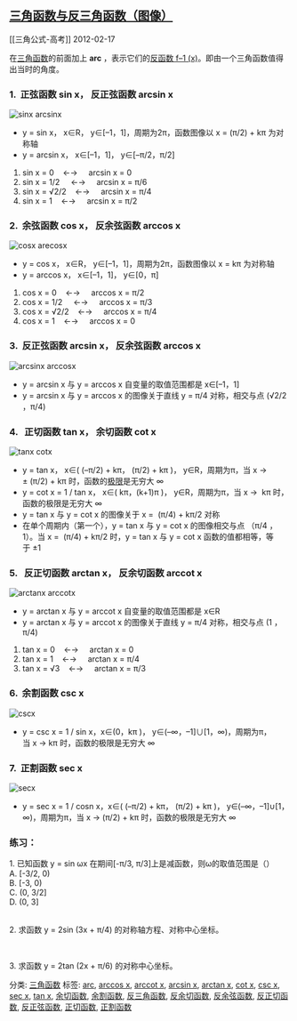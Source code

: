 ## [三角函数与反三角函数（图像）](http://math001.com/inverse_trigonometric_functions/)
[[三角公式-高考]]
2012-02-17

在[三角函数](http://math001.com/trigonometric_function/)的前面加上 **arc** ，表示它们的[反函数 f–1 (x)](http://math001.com/inverse_function/)。即由一个三角函数值得出当时的角度。

### 1\.  正弦函数 sin x， 反正弦函数 arcsin x

![sinx arcsinx](http://math001.com/wp-content/uploads/trigonometry/sin_arcsin.gif "sinx arcsinx")

-   y = sin x， x∈R， y∈\[–1，1\]，周期为2π，函数图像以 x = (π/2) + kπ 为对称轴
-   y = arcsin x， x∈\[–1，1\]， y∈\[–π/2，π/2\]

1.  sin x = 0    ←→     arcsin x = 0
2.  sin x = 1/2     ←→     arcsin x = π/6
3.  sin x = √2/2    ←→     arcsin x = π/4
4.  sin x = 1    ←→     arcsin x = π/2

### 2\.  余弦函数 cos x， 反余弦函数 arccos x

![cosx arecosx](http://math001.com/wp-content/uploads/trigonometry/cos_arecos.gif "cosx arecosx")

-   y = cos x， x∈R， y∈\[–1，1\]，周期为2π，函数图像以 x = kπ 为对称轴
-   y = arccos x， x∈\[–1，1\]， y∈\[0，π\]

1.  cos x = 0    ←→     arccos x = π/2
2.  cos x = 1/2     ←→     arccos x = π/3
3.  cos x = √2/2    ←→     arccos x = π/4
4.  cos x = 1    ←→     arccos x = 0 

### 3\.  反正弦函数 arcsin x， 反余弦函数 arccos x

![arcsinx arccosx](http://math001.com/wp-content/uploads/trigonometry/arcsinx_arccosx.gif "arcsinx arccosx")

-   y = arcsin x 与 y = arccos x 自变量的取值范围都是 x∈\[–1，1\]
-   y = arcsin x 与 y = arccos x 的图像关于直线 y = π/4 对称，相交与点 (√2/2 ，π/4)

### 4\.   正切函数 tan x， 余切函数 cot x

![tanx cotx](http://math001.com/wp-content/uploads/trigonometry/tan_cot.gif "tanx cotx")

-   y = tan x， x∈( (–π/2) + kπ， (π/2) + kπ )， y∈R，周期为π，当 x → ± (π/2) + kπ 时，函数的[极限](http://math001.com/limit_function/)是无穷大 ∞
-   y = cot x = 1 / tan x， x∈( kπ，(k+1)π )， y∈R，周期为π，当 x →  kπ 时，函数的极限是无穷大 ∞
-   y = tan x 与 y = cot x 的图像关于 x =  (π/4) + kπ/2 对称
-   在单个周期内（第一个），y = tan x 与 y = cot x 的图像相交与点 （π/4 ，1）。当 x =  (π/4) + kπ/2 时，y = tan x 与 y = cot x 函数的值都相等，等于 ±1

### 5\.   反正切函数 arctan x， 反余切函数 arccot x

![arctanx arccotx](http://math001.com/wp-content/uploads/trigonometry/arctan_arccot.gif "arctanx arccotx")

-   y = arctan x 与 y = arccot x 自变量的取值范围都是 x∈R
-   y = arctan x 与 y = arccot x 的图像关于直线 y = π/4 对称，相交与点 (1 ，π/4)

1.  tan x = 0    ←→     arctan x = 0
2.  tan x = 1    ←→     arctan x = π/4
3.  tan x = √3    ←→     arctan x = π/3

### 6\.  余割函数 csc x

![cscx](http://math001.com/wp-content/uploads/trigonometry/cscx.gif "cscx")

-   y = csc x = 1 / sin x，x∈(0，kπ )， y∈(–∞，–1\]∪\[1，∞)，周期为π，当 x → kπ 时，函数的极限是无穷大 ∞

### 7\.  正割函数 sec x

![secx](http://math001.com/wp-content/uploads/trigonometry/secx.gif "secx")

-   y = sec x = 1 / cosn x，x∈( (–π/2) + kπ， (π/2) + kπ )， y∈(–∞，–1\]∪\[1，∞)，周期为π，当 x → (π/2) + kπ 时，函数的极限是无穷大 ∞

### 练习：

1\. 已知函数 y = sin ωx 在期间\[-π/3, π/3\]上是减函数，则ω的取值范围是（）  
A. \[-3/2, 0)  
B. \[-3, 0)  
C. (0, 3/2\]  
D. (0, 3\]

   
2\. 求函数 y = 2sin (3x + π/4) 的对称轴方程、对称中心坐标。

 

3\. 求函数 y = 2tan (2x + π/6) 的对称中心坐标。

分类: [三角函数](http://math001.com/category/trigonometric/) 标签: [arc](http://math001.com/tag/arc/), [arccos x](http://math001.com/tag/arccos-x/), [arccot x](http://math001.com/tag/arccot-x/), [arcsin x](http://math001.com/tag/arcsin-x/), [arctan x](http://math001.com/tag/arctan-x/), [cot x](http://math001.com/tag/cot-x/), [csc x](http://math001.com/tag/csc-x/), [sec x](http://math001.com/tag/sec-x/), [tan x](http://math001.com/tag/tan-x/), [余切函数](http://math001.com/tag/%e4%bd%99%e5%88%87%e5%87%bd%e6%95%b0/), [余割函数](http://math001.com/tag/%e4%bd%99%e5%89%b2%e5%87%bd%e6%95%b0/), [反三角函数](http://math001.com/tag/%e5%8f%8d%e4%b8%89%e8%a7%92%e5%87%bd%e6%95%b0/), [反余切函数](http://math001.com/tag/%e5%8f%8d%e4%bd%99%e5%88%87%e5%87%bd%e6%95%b0/), [反余弦函数](http://math001.com/tag/%e5%8f%8d%e4%bd%99%e5%bc%a6%e5%87%bd%e6%95%b0/), [反正切函数](http://math001.com/tag/%e5%8f%8d%e6%ad%a3%e5%88%87%e5%87%bd%e6%95%b0/), [反正弦函数](http://math001.com/tag/%e5%8f%8d%e6%ad%a3%e5%bc%a6%e5%87%bd%e6%95%b0/), [正切函数](http://math001.com/tag/%e6%ad%a3%e5%88%87%e5%87%bd%e6%95%b0/), [正割函数](http://math001.com/tag/%e6%ad%a3%e5%89%b2%e5%87%bd%e6%95%b0/)